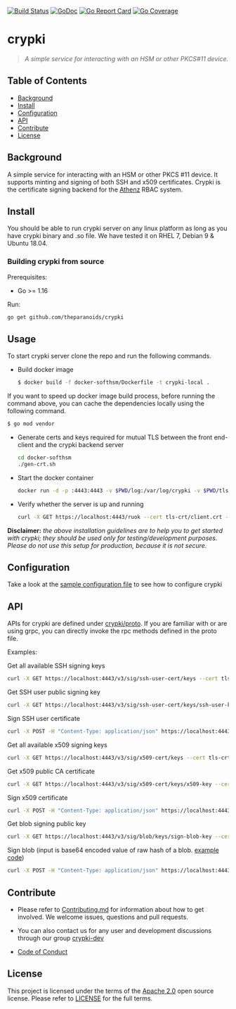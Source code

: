 [![Build Status][build-badge]][build-url] [![GoDoc][godoc-badge]][godoc] [![Go Report Card][goreport-card-badge]][goreport-card] [![Go Coverage][codecov-card-badge]][codecov-card]


# crypki
> _A simple service for interacting with an HSM or other PKCS#11 device._

## Table of Contents

- [Background](#background)
- [Install](#install)
- [Configuration](#configuration)
- [API](#api)
- [Contribute](#contribute)
- [License](#license)

## Background

A simple service for interacting with an HSM or other PKCS #11 device. It supports minting and signing of both SSH and x509 certificates. Crypki is the certificate signing backend for the [Athenz](https://github.com/yahoo/athenz) RBAC system. 

## Install

You should be able to run crypki server on any linux platform as long as you have crypki binary and .so file. We have tested it on RHEL 7, Debian 9 & Ubuntu 18.04. 

### Building crypki from source

Prerequisites:

- Go >= 1.16

Run:

```sh
go get github.com/theparanoids/crypki
```

## Usage 

To start crypki server clone the repo and run the following commands.

- Build docker image
  ```sh
  $ docker build -f docker-softhsm/Dockerfile -t crypki-local .
  ```

If you want to speed up docker image build process, before running the command above, you can cache the dependencies locally using the following command.
```sh
$ go mod vendor
```

- Generate certs and keys required for mutual TLS between the front end-client and the crypki backend server
  ```sh
  cd docker-softhsm
  ./gen-crt.sh
  ```
  
- Start the docker container
  ```sh
  docker run -d -p :4443:4443 -v $PWD/log:/var/log/crypki -v $PWD/tls-crt:/opt/crypki/tls-crt:ro -v $PWD/shm:/dev/shm --rm --name crypki -h "localhost" crypki-local
  ```  
  
- Verify whether the server is up and running
  ```sh
  curl -X GET https://localhost:4443/ruok --cert tls-crt/client.crt --key tls-crt/client.key --cacert tls-crt/ca.crt 
  ```
 
**Disclaimer:** _the above installation guidelines are to help you to get started with crypki; they should be used only for testing/development purposes. Please do not use this setup for production, because it is not secure._


## Configuration
Take a look at the [sample configuration file](https://github.com/theparanoids/crypki/blob/main/config/testdata/testconf-good.json) to see how to configure crypki

## API

APIs for crypki are defined under [crypki/proto](https://github.com/theparanoids/crypki/tree/main/proto). If you are familiar with or are using grpc, you can directly invoke the rpc methods defined in the proto file.

Examples:
 
Get all available SSH signing keys
  ```sh
  curl -X GET https://localhost:4443/v3/sig/ssh-user-cert/keys --cert tls-crt/client.crt --key tls-crt/client.key --cacert tls-crt/ca.crt
   ```

Get SSH user public signing key
  ```sh
  curl -X GET https://localhost:4443/v3/sig/ssh-user-cert/keys/ssh-user-key --cert tls-crt/client.crt --key tls-crt/client.key --cacert tls-crt/ca.crt
   ```

Sign SSH user certificate
  ```sh
  curl -X POST -H "Content-Type: application/json" https://localhost:4443/v3/sig/ssh-user-cert/keys/ssh-user-key --data @ssh_csr.json --cert tls-crt/client.crt --key tls-crt/client.key --cacert tls-crt/ca.crt 
  ```

Get all available x509 signing keys
  ```sh
  curl -X GET https://localhost:4443/v3/sig/x509-cert/keys --cert tls-crt/client.crt --key tls-crt/client.key --cacert tls-crt/ca.crt
   ```

Get x509 public CA certificate
  ```sh
  curl -X GET https://localhost:4443/v3/sig/x509-cert/keys/x509-key --cert tls-crt/client.crt --key tls-crt/client.key --cacert tls-crt/ca.crt
   ```

Sign x509 certificate
  ```sh
  curl -X POST -H "Content-Type: application/json" https://localhost:4443/v3/sig/x509-cert/keys/x509-key --data @x509_csr.json --cert tls-crt/client.crt --key tls-crt/client.key --cacert tls-crt/ca.crt 
  ```

Get blob signing public key
  ```sh
  curl -X GET https://localhost:4443/v3/sig/blob/keys/sign-blob-key --cert tls-crt/client.crt --key tls-crt/client.key --cacert tls-crt/ca.crt
  ```

Sign blob (input is base64 encoded value of raw hash of a blob. [example code](https://play.golang.org/p/AFlho2HtZoD))
  ```sh
  curl -X POST -H "Content-Type: application/json" https://localhost:4443/v3/sig/blob/keys/sign-blob-key --data @sign_blob.json --cert tls-crt/client.crt --key tls-crt/client.key --cacert tls-crt/ca.crt
  ```

## Contribute

- Please refer to [Contributing.md](Contributing.md) for information about how to get involved. We welcome issues, questions and pull requests.

- You can also contact us for any user and development discussions through our group [crypki-dev](https://groups.google.com/d/forum/crypki-dev)

- [Code of Conduct](Code-of-Conduct.md)

## License

This project is licensed under the terms of the [Apache 2.0](http://www.apache.org/licenses/LICENSE-2.0) open source license. Please refer to [LICENSE](LICENSE) for the full terms.

[build-badge]:     https://github.com/theparanoids/crypki/workflows/Linux/badge.svg
[build-url]:       https://github.com/theparanoids/crypki/actions?query=branch%3Amain+workflow%3ALinux
[golang]:          http://golang.org/
[golang-install]:  http://golang.org/doc/install.html#releases
[godoc-badge]:     https://pkg.go.dev/badge/github.com/theparanoids/crypki.svg
[godoc]:           https://pkg.go.dev/github.com/theparanoids/crypki
[goreport-card-badge]: https://goreportcard.com/badge/theparanoids/crypki
[goreport-card]: https://goreportcard.com/report/theparanoids/crypki
[codecov-card-badge]: https://codecov.io/gh/theparanoids/crypki/branch/main/graph/badge.svg
[codecov-card]: https://codecov.io/gh/theparanoids/crypki
